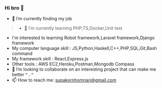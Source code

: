 ### Hi bro 👋

- 🔭 I’m currently finding my job
> - 🌱 I’m currently learning PHP,TS,Docker,Unit test
- I'm interested to learning Robot framework,Laravel framework,Django framework
- My computer language skill : JS,Python,Haskell,C++,PHP,SQL,Git,Bash command
- My framework skill : React,Express.js
- Other tools : AWS EC2,Heroku,Postman,Mongodb Compass 
- 👯 I’m looking to collaborate on an interesting project that can make me better ^ . ^
- 📫 How to reach me: supakornhomnan@gmail.com



